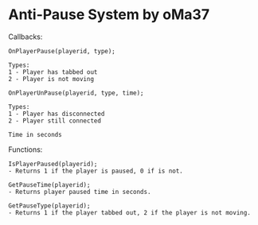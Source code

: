 # Anti-Pause System by oMa37

Callbacks:

    OnPlayerPause(playerid, type);
    
    Types:
    1 - Player has tabbed out
    2 - Player is not moving
  
    OnPlayerUnPause(playerid, type, time);
    
    Types:
    1 - Player has disconnected
    2 - Player still connected
  
    Time in seconds
  
Functions:

    IsPlayerPaused(playerid);
    - Returns 1 if the player is paused, 0 if is not.
  
    GetPauseTime(playerid);
    - Returns player paused time in seconds.
  
    GetPauseType(playerid);
    - Returns 1 if the player tabbed out, 2 if the player is not moving.
